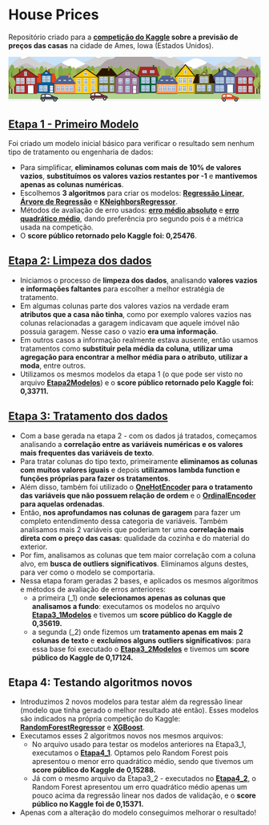 # House Prices
Repositório criado para a **[competição do Kaggle](https://www.kaggle.com/competitions/house-prices-advanced-regression-techniques) sobre a previsão de preços das casas** na cidade de Ames, Iowa (Estados Unidos).

<img src='https://github.com/lucaslealx/HousePrices/blob/main/img/img1.png' />

## [Etapa 1 - Primeiro Modelo](https://github.com/sandrajak/HousePrices/blob/main/Etapa1.ipynb)
Foi criado um modelo inicial básico para verificar o resultado sem nenhum tipo de tratamento ou engenharia de dados:
  - Para simplificar, **eliminamos colunas com mais de 10% de valores vazios**, **substituímos os valores vazios restantes por -1** e **mantivemos apenas as colunas numéricas**.
  - Escolhemos **3 algoritmos** para criar os modelos: **[Regressão Linear](https://scikit-learn.org/stable/modules/generated/sklearn.linear_model.LinearRegression.html)**, **[Árvore de Regressão](https://scikit-learn.org/stable/modules/tree.html#regression)** e **[KNeighborsRegressor](https://scikit-learn.org/stable/modules/generated/sklearn.neighbors.KNeighborsRegressor.html#sklearn.neighbors.KNeighborsRegressor)**.
  - Métodos de avaliação de erro usados: **[erro médio absoluto](https://scikit-learn.org/stable/modules/generated/sklearn.metrics.mean_absolute_error.html)** e **[erro quadrático médio](https://scikit-learn.org/stable/modules/generated/sklearn.metrics.mean_squared_error.html)**, dando preferência pro segundo pois é a métrica usada na competição.
- O **score público retornado pelo Kaggle foi: 0,25476**.

## [Etapa 2: Limpeza dos dados](https://github.com/sandrajak/HousePrices/blob/main/Etapa2.ipynb)
- Iniciamos o processo de **limpeza dos dados**, analisando **valores vazios e informações faltantes** para escolher a melhor estratégia de tratamento.
- Em algumas colunas parte dos valores vazios na verdade eram **atributos que a casa não tinha**, como por exemplo valores vazios nas colunas relacionadas a garagem indicavam que aquele imóvel não possuia garagem. Nesse caso o vazio **era uma informação**.
- Em outros casos a informação realmente estava ausente, então usamos tratamentos como **substituir pela média da coluna**, **utilizar uma agregação para encontrar a melhor média para o atributo**, **utilizar a moda**, entre outros.
- Utilizamos os mesmos modelos da etapa 1 (o que pode ser visto no arquivo **[Etapa2Modelos](https://github.com/sandrajak/HousePrices/blob/main/Etapa2Modelos.ipynb)**) e o **score público retornado pelo Kaggle foi: 0,33711.**

## [Etapa 3: Tratamento dos dados](https://github.com/sandrajak/HousePrices/blob/main/Etapa3.ipynb)
- Com a base gerada na etapa 2 - com os dados já tratados, começamos analisando a **correlação entre as variáveis numéricas e os valores mais frequentes das variáveis de texto**.
- Para tratar colunas do tipo texto, primeiramente **eliminamos as colunas com muitos valores iguais** e depois **utilizamos lambda function e funções próprias para fazer os tratamentos**.
- Além disso, também foi utilizado o **[OneHotEncoder](https://scikit-learn.org/stable/modules/generated/sklearn.preprocessing.OneHotEncoder.html) para o tratamento das variáveis que não possuem relação de ordem** e o **[OrdinalEncoder](https://scikit-learn.org/stable/modules/generated/sklearn.preprocessing.OrdinalEncoder.html) para aquelas ordenadas**.
- Então, **nos aprofundamos nas colunas de garagem** para fazer um completo entendimento dessa categoria de variáveis. Também analisamos mais 2 variáveis que poderiam ter uma **correlação mais direta com o preço das casas**: qualidade da cozinha e do material do exterior.
- Por fim, analisamos as colunas que tem maior correlação com a coluna alvo, em **busca de outliers significativos**. Eliminamos alguns destes, para ver como o modelo se comportaria.
- Nessa etapa foram geradas 2 bases, e aplicados os mesmos algoritmos e métodos de avaliação de erros anteriores:
   - a primeira (_1) onde **selecionamos apenas as colunas que analisamos a fundo**: executamos os modelos no arquivo **[Etapa3_1Modelos](https://github.com/sandrajak/HousePrices/blob/main/Etapa3_1Modelos.ipynb)** e tivemos um **score público do Kaggle de 0,35619.**
   - a segunda (_2) onde fizemos um **tratamento apenas em mais 2 colunas de texto** e **excluímos alguns outliers significativos**: para essa base foi executado o **[Etapa3_2Modelos](https://github.com/sandrajak/HousePrices/blob/main/Etapa3_2Modelos.ipynb)** e tivemos um **score público do Kaggle de 0,17124.**

## Etapa 4: Testando algoritmos novos
- Introduzimos 2 novos modelos para testar além da regressão linear (modelo que tinha gerado o melhor resultado até então). Esses modelos são indicados na própria competição do Kaggle: **[RandomForestRegressor](https://scikit-learn.org/stable/modules/generated/sklearn.ensemble.RandomForestRegressor.html#sklearn.ensemble.RandomForestRegressor)** e **[XGBoost](https://xgboost.readthedocs.io/en/stable/index.html)**.
- Executamos esses 2 algoritmos novos nos mesmos arquivos:
  - No arquivo usado para testar os modelos anteriores na Etapa3_1, executamos o **[Etapa4_1](https://github.com/sandrajak/HousePrices/blob/main/Etapa4_1.ipynb)**. Optamos pelo Random Forest pois apresentou o menor erro quadrático médio, sendo que tivemos um **score público do Kaggle de 0,15288.**
  - Já com o mesmo arquivo da Etapa3_2 - executados no **[Etapa4_2](https://github.com/sandrajak/HousePrices/blob/main/Etapa4_2.ipynb)**, o Random Forest apresentou um erro quadrático médio apenas um pouco acima da regressão linear nos dados de validação, e o **score público no Kaggle foi de 0,15371.**
- Apenas com a alteração do modelo conseguimos melhorar o resultado!
